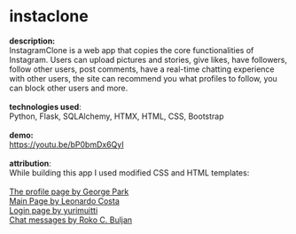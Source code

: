 # instaclone

<b>description:</b><br>
InstagramClone is a web app that copies the core functionalities of Instagram. Users can upload pictures and stories, give likes, have followers, follow other users, post comments, have a real-time chatting experience with other users, the site can recommend you what profiles to follow, you can block other users and more.<br>
<br>
<b>technologies used</b>:<br>
Python, Flask, SQLAlchemy, HTMX, HTML, CSS, Bootstrap<br>
<br>
<b>demo:</b><br> https://youtu.be/bP0bmDx6QyI<br>
<br>
<b>attribution</b>:<br>
While building this app I used modified CSS and HTML templates:<br>
<br>
<a href="https://codepen.io/GeorgePark/full/VXrwOP/">The profile page by George Park</a>
<br />
<a href="https://github.com/leocosta1">Main Page by Leonardo Costa</a>
<br />
<a href="https://github.com/yurimutti/instagram-login-page">Login page by yurimuitti</a>
<br />
<a href="https://stackoverflow.com/questions/71154905/css-for-chat-room-speech-bubble-position">Chat messages by Roko C. Buljan</a>
